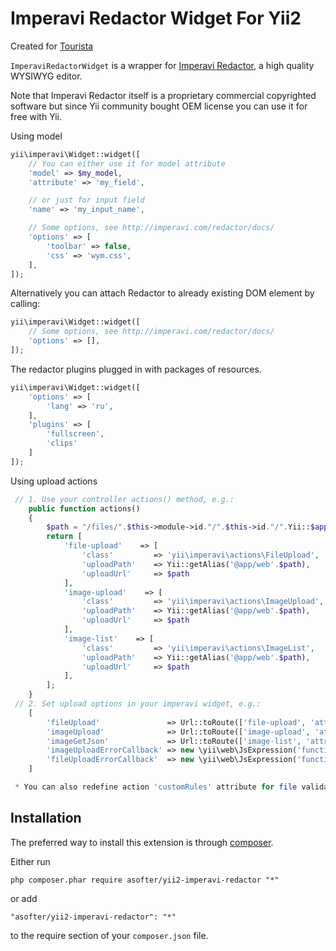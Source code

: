 Imperavi Redactor Widget For Yii2
=======================

Created for [Tourista](http://tourista.me)

`ImperaviRedactorWidget` is a wrapper for [Imperavi Redactor](http://imperavi.com/redactor/),
a high quality WYSIWYG editor.

Note that Imperavi Redactor itself is a proprietary commercial copyrighted software
but since Yii community bought OEM license you can use it for free with Yii.

Using model

```php
yii\imperavi\Widget::widget([
	// You can either use it for model attribute
	'model' => $my_model,
	'attribute' => 'my_field',

	// or just for input field
	'name' => 'my_input_name',

	// Some options, see http://imperavi.com/redactor/docs/
	'options' => [
		'toolbar' => false,
		'css' => 'wym.css',
	],
]);
```

Alternatively you can attach Redactor to already existing DOM element by calling:

```php
yii\imperavi\Widget::widget([
	// Some options, see http://imperavi.com/redactor/docs/
	'options' => [],
]);
```

The redactor plugins plugged in with packages of resources.

```php
yii\imperavi\Widget::widget([
	'options' => [
		'lang' => 'ru',
	],
	'plugins' => [
		'fullscreen',
		'clips'
	]
]);
```

Using upload actions

```php
 // 1. Use your controller actions() method, e.g.:
    public function actions()
    {
        $path = "/files/".$this->module->id."/".$this->id."/".Yii::$app->user->id;
        return [
            'file-upload'    => [
                'class'         => 'yii\imperavi\actions\FileUpload',
                'uploadPath'    => Yii::getAlias('@app/web'.$path),
                'uploadUrl'     => $path
            ],
            'image-upload'    => [
                'class'         => 'yii\imperavi\actions\ImageUpload',
                'uploadPath'    => Yii::getAlias('@app/web'.$path),
                'uploadUrl'     => $path
            ],
            'image-list'    => [
                'class'         => 'yii\imperavi\actions\ImageList',
                'uploadPath'    => Yii::getAlias('@app/web'.$path),
                'uploadUrl'     => $path
            ],
        ];
    }
 // 2. Set upload options in your imperavi widget, e.g.:
    [
        'fileUpload'               => Url::toRoute(['file-upload', 'attr' => 'content']),
        'imageUpload'              => Url::toRoute(['image-upload', 'attr' => 'content']),
        'imageGetJson'             => Url::toRoute(['image-list', 'attr' => 'content']),
        'imageUploadErrorCallback' => new \yii\web\JsExpression('function(json) { alert(json.error); }'),
        'fileUploadErrorCallback'  => new \yii\web\JsExpression('function(json) { alert(json.error); }'),
    ]

 * You can also redefine action 'customRules' attribute for file validation.
```

Installation
------------

The preferred way to install this extension is through [composer](http://getcomposer.org/download/).

Either run

```
php composer.phar require asofter/yii2-imperavi-redactor "*"
```

or add

```
"asofter/yii2-imperavi-redactor": "*"
```

to the require section of your `composer.json` file.
